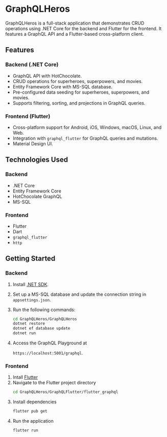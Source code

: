 # GraphQLHeros

GraphQLHeros is a full-stack application that demonstrates CRUD operations using .NET Core for the backend and Flutter for the frontend. It features a GraphQL API and a Flutter-based cross-platform client.

## Features

### Backend (.NET Core)
- GraphQL API with HotChocolate.
- CRUD operations for superheroes, superpowers, and movies.
- Entity Framework Core with MS-SQL database.
- Pre-configured data seeding for superheroes, superpowers, and movies.
- Supports filtering, sorting, and projections in GraphQL queries.

### Frontend (Flutter)
- Cross-platform support for Android, iOS, Windows, macOS, Linux, and Web.
- Integration with `graphql_flutter` for GraphQL queries and mutations.
- Material Design UI.

## Technologies Used

### Backend
- .NET Core
- Entity Framework Core
- HotChocolate GraphQL
- MS-SQL

### Frontend
- Flutter
- Dart
- `graphql_flutter`
- `http`


## Getting Started

### Backend
1. Install [.NET SDK](https://dotnet.microsoft.com/download).
2. Set up a MS-SQL database and update the connection string in `appsettings.json`.
3. Run the following commands:
   ```bash
   cd GraphQLHeros/GraphQLHeros
   dotnet restore
   dotnet ef database update
   dotnet run
4. Access the GraphQL Playground at

   `https://localhost:5001/graphql`.

### Frontend
1. Intall [Flutter](https://docs.flutter.dev/get-started/install)
2. Navigate to the Flutter project directory
   ```bash
   cd GraphQLHeros/GraphQLFlutter/flutter_graphql
3. Install dependencies
   ```bash
   flutter pub get
4. Run the application
   ```bash
   flutter run